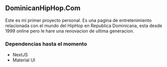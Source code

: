 ## DominicanHipHop.Com

Este es mi primer proyecto personal.
Es una pagina de entretenimiento relacionada con el mundo del HipHop en Republica Dominicana, esta desde 1999 online pero le hare una renovacion de ultima generacion.

### Dependencias hasta el momento
- NextJS
- Material UI

